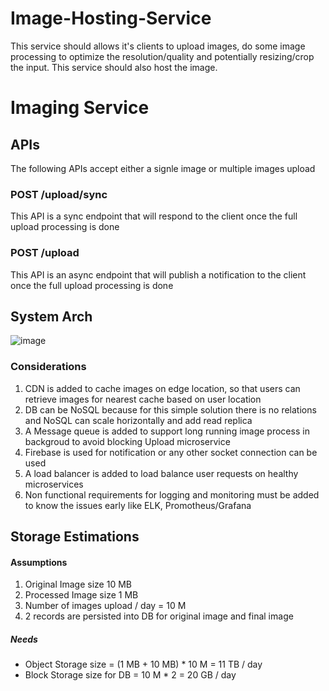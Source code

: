 # Image-Hosting-Service
This service should allows it's clients to upload images, do some image processing to optimize the resolution/quality and potentially resizing/crop the input. This service should also host the image.

# Imaging Service
## APIs
The following APIs accept either a signle image or multiple images upload
### POST /upload/sync
This API is a sync endpoint that will respond to the client once the full upload processing is done
### POST /upload
This API is an async endpoint that will publish a notification to the client once the full upload processing is done

## System Arch
![image](https://user-images.githubusercontent.com/11890971/154488850-26a9b4fb-88cb-4e0b-9acd-cafab0103702.png)
### Considerations
1. CDN is added to cache images on edge location, so that users can retrieve images for nearest cache based on user location
2. DB can be NoSQL because for this simple solution there is no relations and NoSQL can scale horizontally and add read replica
4. A Message queue is added to support long running image process in backgroud to avoid blocking Upload microservice
5. Firebase is used for notification or any other socket connection can be used
6. A load balancer is added to load balance user requests on healthy microservices
7. Non functional requirements for logging and monitoring must be added to know the issues early like ELK, Promotheus/Grafana

## Storage Estimations
#### Assumptions
1. Original Image size 10 MB
2. Processed Image size 1 MB
3. Number of images upload / day = 10 M
4. 2 records are persisted into DB for original image and final image
##### Needs
- Object Storage size = (1 MB + 10 MB) * 10 M = 11 TB / day
- Block Storage size for DB = 10 M * 2 = 20 GB / day
